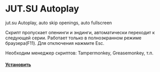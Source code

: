 # JUT.SU Autoplay
jut.su Autoplay, auto skip openings, auto fullscreen

Скрипт пропускает опенинги и эндинги, автоматически переходит к следующей серии.
Работает только в полноэкранном режиме браузера(F11).
Для отключения нажмите Esc.

Необходим менеджер скриптов: Tampermonkey, Greasemonkey, т.п.
#### [Установить](https://github.com/Mexano222/jut.su-Autoplay/raw/main/install.user.js "Установить скрипт")
